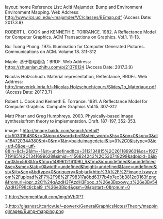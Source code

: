 layout: home
Reference List:
Aditi Majumder. Bump and Environment Environment Mapping. Web Address: http://www.ics.uci.edu/~majumder/VC/classes/BEmap.pdf {Access Date: 2017.3.9}

ROBERT L. COOK and KENNETH E. TORRANCE. 1982. A Reflectance Model for Computer Graphics. ACM Transactions on Graphics. Vol.1. 11-13.

Bui Tuong Phong. 1975. Illumination for Computer Generated Pictures. Communications on ACM. Volume 18. 311-312

Maple. 基于物理着色：BRDF. Web Address: https://zhuanlan.zhihu.com/p/21376124 {Access Date: 2017.3.9}

Nicolas Holzschuch. Material representation, Reflectance, BRDFs. Web Address: http://maverick.inria.fr/~Nicolas.Holzschuch/cours/Slides/1b_Materiaux.pdf {Access Date: 2017.3.7} 

Robert L. Cook and Kenneth E. Torrance. 1981. A Reflectance Model for Computer Graphics. Computer Graphics Vol.15. 307-312

Matt Pharr and Greg Humphreys. 2003. Physically-based image synthesis:from theory to implementation. Draft. 187-197, 352-353. 


image:
1.http://image.baidu.com/search/detail?ct=503316480&z=0&ipn=d&word=brdf&step_word=&hs=0&pn=0&spn=0&di=184720344380&pi=0&rn=1&tn=baiduimagedetail&is=0%2C0&istype=0&ie=utf-8&oe=utf-8&in=&cl=2&lm=-1&st=undefined&cs=3112134815%2C2611899601&os=1927719165%2C1341699628&simid=4156824243%2C530748299&adpicid=0&lpn=0&ln=563&fr=&fmq=1489612161090_R&fm=&ic=undefined&s=undefined&se=&sme=&tab=0&width=undefined&height=undefined&face=undefined&ist=&jit=&cg=&bdtype=0&oriquery=&objurl=http%3A%2F%2Fimage.lxway.com%2Fupload%2F7%2F98%2F798317a8bd6377b4b7ec3b3812d0163f.png&fromurl=ippr_z2C%24qAzdH3FAzdH3Fooo_z%26e3Bsxowy_z%26e3Bv54AzdH3F98c8cbal9_z%26e3Bip4&gsm=0&rpstart=0&rpnum=0

2.http://segmentfault.com/img/bVb0PT

3.http://glasnost.itcarlow.ie/~powerk/GeneralGraphicsNotes/Theory/mappingimages/Bump-mapping.png